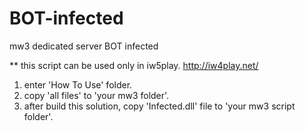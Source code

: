 # BOT-infected
mw3 dedicated server BOT infected

** this script can be used only in iw5play. http://iw4play.net/

1. enter 'How To Use' folder.
2. copy 'all files' to 'your mw3 folder'.
3. after build this solution, copy 'Infected.dll' file to 'your mw3 script folder'.
